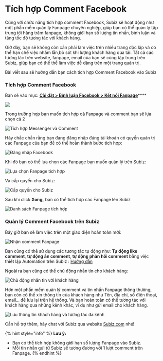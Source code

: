 # Tích hợp Comment Facebook

Cùng với chức năng tích hợp comment Facebook, Subiz sẽ hoạt động như một phần mềm quản lý Fanpage chuyên nghiệp, giúp bạn có thể quản lý tập trung tới hàng trăm fanpage, không giới hạn số lượng tin nhắn, bình luận và tăng tốc độ tương tác với khách hàng.

Giờ đây, bạn sẽ không còn cần phải làm việc trên nhiều trang độc lập và có thể hạn chế việc nhầm lẫn,bỏ sót khi lượng khách hàng qúa tải. Tất cả các tương tác trên website, fanpage, email của bạn sẽ cùng tập trung trên Subiz, giúp bạn có thể thể làm việc dễ dàng trên một trang quản trị.

Bài viết sau sẽ hướng dẫn bạn cách tích hợp Comment Facebook vào Subiz 

### Tích hợp Comment Facebook 

Bạn sẽ vào mục: [**Cài đặt &gt; Bình luận Facebook &gt; Kết nối Fanpage**](https://app.subiz.com/settings/facebook-comment#)\*\*\*\*

![](../../.gitbook/assets/tich-hop.png)

Trong trường hợp bạn muốn tích hợp cả Fanpage và comment bạn sẽ lựa chọn cả 2

![T&#xED;ch h&#x1EE3;p Messenger v&#xE0; Comment](../../.gitbook/assets/ca-2.png)

Hãy chắc chắn rằng bạn đang đăng nhập đúng tài khoản có quyền quản trị các Fanpage của bạn để có thể hoàn thành bước tích hợp:

![&#x110;&#x103;ng nh&#x1EAD;p Facebook](../../.gitbook/assets/dang-nh.png)

Khi đó bạn có thể lựa chọn các Fanpage bạn muốn quản lý trên Subiz:  

![L&#x1EF1;a ch&#x1ECD;n Fanpage t&#xED;ch h&#x1EE3;p](../../.gitbook/assets/lua-chon-fanpage.png)

Và cấp quyền cho Subiz:

![C&#x1EA5;p quy&#x1EC1;n cho Subiz](../../.gitbook/assets/quyen-2.png)

Sau khi click **Xong,** bạn có thể tích hợp các Fanpage lên Subiz

![Danh s&#xE1;ch Fanpage t&#xED;ch h&#x1EE3;p](../../.gitbook/assets/f.png)

### Quản lý Comment Facebook trên Subiz 

Bây giờ bạn sẽ làm việc trên một giao diện hoàn toàn mới:

![Nh&#x1EAD;n comment Fanpage](../../.gitbook/assets/giao-dien%20%281%29.png)

Bạn cũng có thể sử dụng các tương tác tự động như: **Tự động like comment**, **tự động ẩn comment**, **tự động phản hồi comment** bằng việc thiết lập Automation trên Subiz : [Hướng dẫn ](https://help.subiz.com/su-dung-subiz-nang-cao/tuong-tac-tu-dong/mot-so-automation-thong-dung/quan-ly-comment-facebook-cung-automation)

Ngoài ra bạn cũng có thể chủ động nhắn tin cho khách hàng:

![Ch&#x1EE7; &#x111;&#x1ED9;ng nh&#x1EAF;n tin v&#x1EDB;i kh&#xE1;ch h&#xE0;ng](../../.gitbook/assets/chu%20%281%29.png)

Hơn một phần mềm quản lý comment và tin nhắn Fanpage thông thường, bạn còn có thể xin thông tin của khách hàng như Tên, địa chỉ, số điện thoại, email... để lưu lại trên hệ thống. Và bạn hoàn toàn có thể tương tác với khách hàng qua những kênh khác, ví dụ như gửi email cho khách hàng.

![L&#x1B0;u th&#xF4;ng tin kh&#xE1;ch h&#xE0;ng v&#xE0; t&#x1B0;&#x1A1;ng t&#xE1;c &#x111;a k&#xEA;nh](../../.gitbook/assets/luu-thong-tin.png)

Cần hỗ trợ thêm, hãy chat với Subiz qua website [Subiz.com](https://subiz.com/) nhé!

{% hint style="info" %}
**Lưu ý:**

* Bạn có thể tích hợp không giới hạn số lượng Fanpage vào Subiz.
* Mỗi tin nhắn gửi từ Subiz sẽ tương đương với 1 lượt comment trên Fanpage.
{% endhint %}









